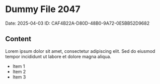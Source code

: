 # Dummy File 2047

Date: 2025-04-03
ID: CAF4B22A-D80D-48B0-9A72-0E5BB52D9682

## Content

Lorem ipsum dolor sit amet, consectetur adipiscing elit.
Sed do eiusmod tempor incididunt ut labore et dolore magna aliqua.

* Item 1
* Item 2
* Item 3

